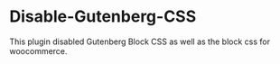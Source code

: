 # Disable-Gutenberg-CSS
This plugin disabled Gutenberg Block CSS as well as the block css for woocommerce. 
